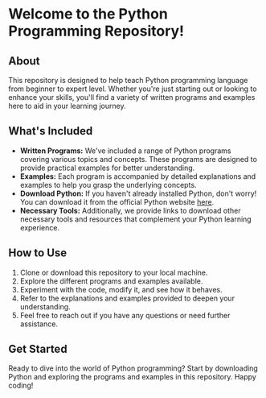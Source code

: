 # Welcome to the Python Programming Repository!

## About
This repository is designed to help teach Python programming language from beginner to expert level. Whether you're just starting out or looking to enhance your skills, you'll find a variety of written programs and examples here to aid in your learning journey.

## What's Included
- **Written Programs:** We've included a range of Python programs covering various topics and concepts. These programs are designed to provide practical examples for better understanding.
- **Examples:** Each program is accompanied by detailed explanations and examples to help you grasp the underlying concepts.
- **Download Python:** If you haven't already installed Python, don't worry! You can download it from the official Python website [here](https://www.python.org/downloads/).
- **Necessary Tools:** Additionally, we provide links to download other necessary tools and resources that complement your Python learning experience.

## How to Use
1. Clone or download this repository to your local machine.
2. Explore the different programs and examples available.
3. Experiment with the code, modify it, and see how it behaves.
4. Refer to the explanations and examples provided to deepen your understanding.
5. Feel free to reach out if you have any questions or need further assistance.

## Get Started
Ready to dive into the world of Python programming? Start by downloading Python and exploring the programs and examples in this repository. Happy coding!

